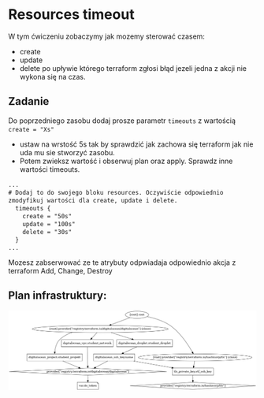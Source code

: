 # Resources timeout
W tym ćwiczeniu zobaczymy jak mozemy sterować czasem:
- create
- update
- delete
po upływie którego terraform zgłosi błąd jezeli jedna z akcji nie wykona się na czas.

## Zadanie
Do poprzedniego zasobu dodaj prosze parametr `timeouts` z wartością `create = "Xs"` 
- ustaw na wrstość 5s tak by sprawdzić jak zachowa się terraform jak nie uda mu sie stworzyć zasobu. 
- Potem zwieksz wartość i obserwuj plan oraz apply. Sprawdz inne wartości timeouts.

```hcl
...
# Dodaj to do swojego bloku resources. Oczywiście odpowiednio zmodyfikuj wartości dla create, update i delete.
  timeouts {
    create = "50s"
    update = "100s"
    delete = "30s"
  }
...
```

Mozesz zabserwować ze te atrybuty odpwiadaja odpowiednio akcja z terraform Add, Change, Destroy

## Plan infrastruktury:
![PNG GRAPH](/001_terraform_workflow/005_resources_timeout/digitalocean_example/graph.png "Przykład graficzny konfiguracji")